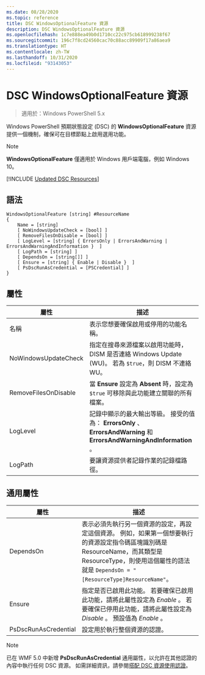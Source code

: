 ```yaml
---
ms.date: 08/28/2020
ms.topic: reference
title: DSC WindowsOptionalFeature 資源
description: DSC WindowsOptionalFeature 資源
ms.openlocfilehash: 1c7e888ea49b0d1710cc22c975cb618999238f67
ms.sourcegitcommit: 196c7f8cd24560cac70c88acc89909f17a86aea9
ms.translationtype: HT
ms.contentlocale: zh-TW
ms.lasthandoff: 10/31/2020
ms.locfileid: "93143053"
---
```

# <a name="dsc-windowsoptionalfeature-resource"></a>DSC WindowsOptionalFeature 資源

> 適用於：Windows PowerShell 5.x

Windows PowerShell 預期狀態設定 (DSC) 的 **WindowsOptionalFeature** 資源提供一個機制，確保可在目標節點上啟用選用功能。

> [!NOTE]
> **WindowsOptionalFeature** 僅適用於 Windows 用戶端電腦，例如 Windows 10。

[!INCLUDE [Updated DSC Resources](../../../../../includes/dsc-resources.md)]

## <a name="syntax"></a>語法

```Syntax
WindowsOptionalFeature [string] #ResourceName
{
    Name = [string]
    [ NoWindowsUpdateCheck = [bool] ]
    [ RemoveFilesOnDisable = [bool] ]
    [ LogLevel = [string] { ErrorsOnly | ErrorsAndWarning | ErrorsAndWarningAndInformation }  ]
    [ LogPath = [string] ]
    [ DependsOn = [string[]] ]
    [ Ensure = [string] { Enable | Disable }  ]
    [ PsDscRunAsCredential = [PSCredential] ]
}
```

## <a name="properties"></a>屬性

|屬性 |描述 |
|---|---|
|名稱 |表示您想要確保啟用或停用的功能名稱。 |
|NoWindowsUpdateCheck |指定在搜尋來源檔案以啟用功能時，DISM 是否連絡 Windows Update (WU)。 若為 `$true`，則 DISM 不連絡 WU。 |
|RemoveFilesOnDisable |當 **Ensure** 設定為 **Absent** 時，設定為 `$true` 可移除與此功能建立關聯的所有檔案。 |
|LogLevel |記錄中顯示的最大輸出等級。 接受的值為： **ErrorsOnly** 、 **ErrorsAndWarning** 和 **ErrorsAndWarningAndInformation** 。 |
|LogPath |要讓資源提供者記錄作業的記錄檔路徑。 |

## <a name="common-properties"></a>通用屬性

|屬性 |描述 |
|---|---|
|DependsOn |表示必須先執行另一個資源的設定，再設定這個資源。 例如，如果第一個想要執行的資源設定指令碼區塊識別碼是 ResourceName，而其類型是 ResourceType，則使用這個屬性的語法就是 `DependsOn = "[ResourceType]ResourceName"`。 |
|Ensure |指定是否已啟用此功能。 若要確保已啟用此功能，請將此屬性設定為 _Enable_ 。 若要確保已停用此功能，請將此屬性設定為 _Disable_ 。 預設值為 _Enable_ 。 |
|PsDscRunAsCredential |設定用於執行整個資源的認證。 |

> [!NOTE]
> 已在 WMF 5.0 中新增 **PsDscRunAsCredential** 通用屬性，以允許在其他認證的內容中執行任何 DSC 資源。 如需詳細資訊，請參閱[搭配 DSC 資源使用認證](../../../configurations/runasuser.md)。
